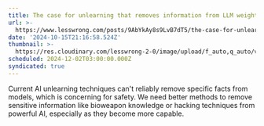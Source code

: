 ```yaml
---
title: The case for unlearning that removes information from LLM weights
url: >-
  https://www.lesswrong.com/posts/9AbYkAy8s9LvB7dT5/the-case-for-unlearning-that-removes-information-from-llm
date: '2024-10-15T21:16:58.524Z'
thumbnail: >-
  https://res.cloudinary.com/lesswrong-2-0/image/upload/f_auto,q_auto/v1/mirroredImages/9AbYkAy8s9LvB7dT5/co7boxlrbxrdtqngisx4
scheduled: 2024-12-02T03:00:00.000Z
syndicated: true
---
```

Current AI unlearning techniques can't reliably remove specific facts from models, which is concerning for safety.  We need better methods to remove sensitive information like bioweapon knowledge or hacking techniques from powerful AI, especially as they become more capable.
